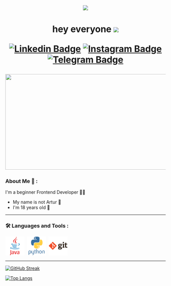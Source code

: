 
<div id="header" align="center">
    <img src="https://media.giphy.com/media/M9gbBd9nbDrOTu1Mqx/giphy.gif" width="100"/>
</div>
<div id=body>
  <div align="center">
    <h1>
        hey everyone
        <img src="https://media.giphy.com/media/hvRJCLFzcasrR4ia7z/giphy.gif" width="20px"/>

[![Linkedin Badge](https://img.shields.io/badge/-Linkedin-blue?style=flat&logo=Linkedin&logoColor=white)](your-linkedin-url)
[![Instagram Badge](https://img.shields.io/badge/-Instagram-red?style=flat&logo=Instagram&logoColor=white)](https://www.instagram.com/artur_5006/)
[![Telegram Badge](https://img.shields.io/badge/-Telegram-blue?style=flat&logo=Telegram&logoColor=white)](https://t.me/sacredy27)

</h1>




  <img src="https://media.giphy.com/media/dWesBcTLavkZuG35MI/giphy.gif" width="600" height="300"/>


  </div>
  <div id="about">
  
  ###  About Me :sparkling_heart: :

  I'm a beginner Frontend Developer :woman_technologist:
  
  - My name is not Artur :crossed_fingers:
  - I'm 18 years old :dizzy:

---
  
  </div>
  <div id="tools">
    
  ### :hammer_and_wrench: Languages and Tools :

  <div>
      <img src="https://github.com/devicons/devicon/blob/master/icons/java/java-original-wordmark.svg" title="Java" alt="Java" width="60" height="60"/>&nbsp;
      <img src="https://github.com/devicons/devicon/blob/master/icons/python/python-original-wordmark.svg" title="Python" alt="Python" width="60" height="60"/>&nbsp;
      <img src="https://github.com/devicons/devicon/blob/master/icons/git/git-original-wordmark.svg" title="Git" **alt="Git" width="60" height="60"/>


  ---
    
  <div id="info">
  
  [![GitHub Streak](http://github-readme-streak-stats.herokuapp.com?user=sacredyy&theme=dark&background=000000)](https://git.io/streak-stats)

  [![Top Langs](https://github-readme-stats.vercel.app/api/top-langs/?username=sacredyy&layout=compact&theme=vision-friendly-dark)](https://github.com/anuraghazra/github-readme-stats) 
  </div>
</div>
